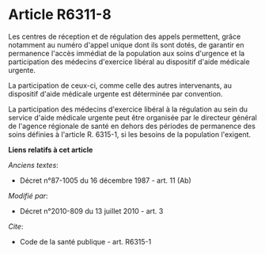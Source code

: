 # Article R6311-8

Les centres de réception et de régulation des appels permettent, grâce notamment au numéro d'appel unique dont ils sont
dotés, de garantir en permanence l'accès immédiat de la population aux soins d'urgence et la participation des médecins
d'exercice libéral au dispositif d'aide médicale urgente. 

La participation de ceux-ci, comme celle des autres intervenants, au dispositif d'aide médicale urgente est déterminée par
convention. 

La participation des médecins d'exercice libéral à la régulation au sein du service d'aide médicale urgente peut être
organisée par le directeur général de l'agence régionale de santé en dehors des périodes de permanence des soins définies à
l'article R. 6315-1, si les besoins de la population l'exigent.

**Liens relatifs à cet article**

_Anciens textes_:

  - Décret n°87-1005 du 16 décembre 1987 - art. 11 (Ab)

_Modifié par_:

  - Décret n°2010-809 du 13 juillet 2010 - art. 3

_Cite_:

  - Code de la santé publique - art. R6315-1
